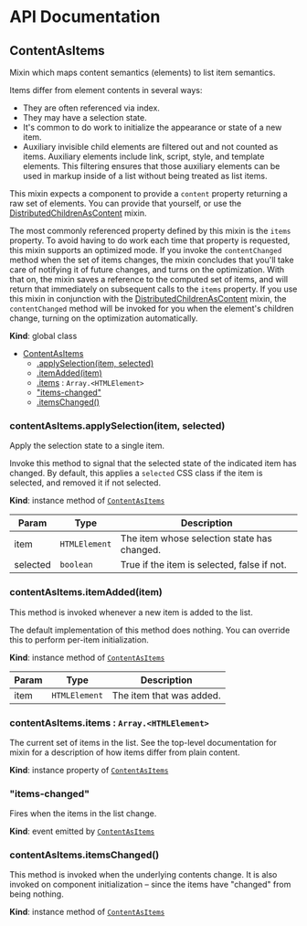 # API Documentation
<a name="ContentAsItems"></a>

## ContentAsItems
Mixin which maps content semantics (elements) to list item semantics.

Items differ from element contents in several ways:

* They are often referenced via index.
* They may have a selection state.
* It's common to do work to initialize the appearance or state of a new
  item.
* Auxiliary invisible child elements are filtered out and not counted as
  items. Auxiliary elements include link, script, style, and template
  elements. This filtering ensures that those auxiliary elements can be
  used in markup inside of a list without being treated as list items.

This mixin expects a component to provide a `content` property returning a
raw set of elements. You can provide that yourself, or use the
[DistributedChildrenAsContent](DistributedChildrenAsContent.md) mixin.

The most commonly referenced property defined by this mixin is the `items`
property. To avoid having to do work each time that property is requested,
this mixin supports an optimized mode. If you invoke the `contentChanged`
method when the set of items changes, the mixin concludes that you'll take
care of notifying it of future changes, and turns on the optimization. With
that on, the mixin saves a reference to the computed set of items, and will
return that immediately on subsequent calls to the `items` property. If you
use this mixin in conjunction with the
[DistributedChildrenAsContent](DistributedChildrenAsContent.md) mixin, the
`contentChanged` method will be invoked for you when the element's children
change, turning on the optimization automatically.

  **Kind**: global class

* [ContentAsItems](#ContentAsItems)
    * [.applySelection(item, selected)](#ContentAsItems+applySelection)
    * [.itemAdded(item)](#ContentAsItems+itemAdded)
    * [.items](#ContentAsItems+items) : <code>Array.&lt;HTMLElement&gt;</code>
    * ["items-changed"](#ContentAsItems.event_items-changed)
    * [.itemsChanged()](#ContentAsItems+itemsChanged)

<a name="ContentAsItems+applySelection"></a>

### contentAsItems.applySelection(item, selected)
Apply the selection state to a single item.

Invoke this method to signal that the selected state of the indicated item
has changed. By default, this applies a `selected` CSS class if the item
is selected, and removed it if not selected.

  **Kind**: instance method of <code>[ContentAsItems](#ContentAsItems)</code>

| Param | Type | Description |
| --- | --- | --- |
| item | <code>HTMLElement</code> | The item whose selection state has changed. |
| selected | <code>boolean</code> | True if the item is selected, false if not. |

<a name="ContentAsItems+itemAdded"></a>

### contentAsItems.itemAdded(item)
This method is invoked whenever a new item is added to the list.

The default implementation of this method does nothing. You can override
this to perform per-item initialization.

  **Kind**: instance method of <code>[ContentAsItems](#ContentAsItems)</code>

| Param | Type | Description |
| --- | --- | --- |
| item | <code>HTMLElement</code> | The item that was added. |

<a name="ContentAsItems+items"></a>

### contentAsItems.items : <code>Array.&lt;HTMLElement&gt;</code>
The current set of items in the list. See the top-level documentation for
mixin for a description of how items differ from plain content.

  **Kind**: instance property of <code>[ContentAsItems](#ContentAsItems)</code>
<a name="ContentAsItems.event_items-changed"></a>

### "items-changed"
Fires when the items in the list change.

  **Kind**: event emitted by <code>[ContentAsItems](#ContentAsItems)</code>
<a name="ContentAsItems+itemsChanged"></a>

### contentAsItems.itemsChanged()
This method is invoked when the underlying contents change. It is also
invoked on component initialization – since the items have "changed" from
being nothing.

  **Kind**: instance method of <code>[ContentAsItems](#ContentAsItems)</code>
